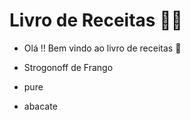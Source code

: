# Livro de Receitas :man_cook:

- Olá !! Bem vindo ao livro de receitas :strawberry:

- Strogonoff de Frango

- pure

- abacate

